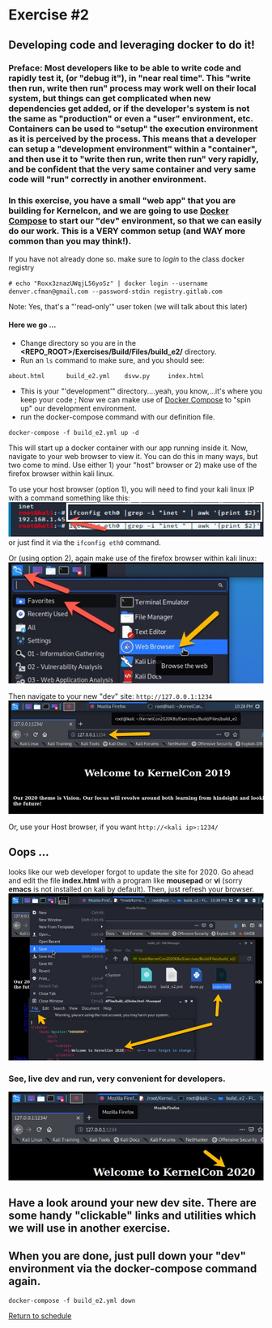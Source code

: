 # Exercise #2

## Developing code and leveraging docker to do it!

### Preface: Most developers like to be able to write code and rapidly test it, (or "debug it"), in "near real time". This "write then run, write then run" process may work well on their local system, but things can get complicated when new dependencies get added, or if the developer's system is not the same as "production" or even a "user" environment, etc.    Containers can be used to "setup" the execution environment as it is perceived by the process. This means that a developer can setup a "development environment" within a "container",  and then use it to "write then run, write then run" very rapidly, and be confident that the very same container and very same code will "run" correctly in another environment.
### In this exercise, you have a small "web app" that you are building for Kernelcon, and we are going to use [Docker Compose](https://docs.docker.com/compose/compose-file/) to start our "dev" environment, so that we can easily do our work. This is a VERY common setup (and WAY more common than you may think!).

If you have not already done so. make sure to _login_ to the class docker registry
```
# echo "Roxx3znazUWqjL56yoSz" | docker login --username denver.cfman@gmail.com --password-stdin registry.gitlab.com
```
Note: Yes, that's a "'read-only'" user token (we will talk about this later)

#### Here we go ...

- Change directory so you are in the __<REPO_ROOT>/Exercises/Build/Files/build_e2/__ directory.
- Run an ```ls``` command to make sure, and you should see:
```
about.html      build_e2.yml    dsvw.py     index.html
```
- This is your "'development'" directory....yeah, you know,...it's where you keep your code ; Now we can make use of [Docker Compose](https://docs.docker.com/compose/compose-file/) to "spin up" our development environment.
- run the docker-compose command with our definition file.
```
docker-compose -f build_e2.yml up -d
```
This will start up a docker container with our app running inside it. Now, navigate to your web browser to view it.
You can do this in many ways, but two come to mind. Use either 1) your "host" browser or 2) make use of the firefox browser within kali linux.

To use your host browser (option 1), you will need to find your kali linux IP with a command something like this:
![ifconfig eth0](Files/images/kali_ifconfig.jpg)
or just find it via the ```ifconfig eth0``` command.

Or (using option 2), again make use of the firefox browser within kali linux:
![kali firefox](Files/images/kali_firefox.jpg)

Then navigate to your new "dev" site: ```http://127.0.0.1:1234```
![kali firefox](Files/images/kali_e2_site.jpg)

Or, use your Host browser, if you want ```http://<kali ip>:1234/```

## Oops ...
looks like our web developer forgot to update the site for 2020. Go ahead and edit the file __index.html__ with a program like __mousepad__ or __vi__ (sorry __emacs__ is not installed on kali by default). Then, just refresh your browser.
![kali firefox](Files/images/kali_e2_site_edit.jpg)

### See, live dev and run, very convenient for developers.
![kali firefox](Files/images/kali_e2_site_save.jpg)

## Have a look around your new dev site. There are some handy "clickable" links and utilities which we will use in another exercise.

## When you are done, just pull down your "dev" environment via the __docker-compose__ command again.
```
docker-compose -f build_e2.yml down
```

[Return to schedule](../../Docs/SCHEDULE.md)

